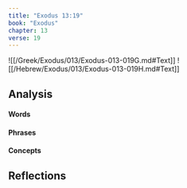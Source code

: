 ```yaml
---
title: "Exodus 13:19"
book: "Exodus"
chapter: 13
verse: 19
---
```

![[/Greek/Exodus/013/Exodus-013-019G.md#Text]]
![[/Hebrew/Exodus/013/Exodus-013-019H.md#Text]]

## Analysis

#### Words

#### Phrases

#### Concepts

## Reflections

